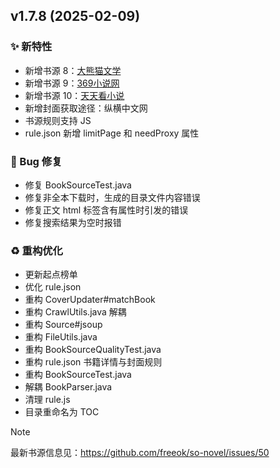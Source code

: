 ## v1.7.8 (2025-02-09)

### ✨ 新特性

- 新增书源 8：[大熊猫文学](https://github.com/freeok/so-novel/issues/86)
- 新增书源 9：[369小说网](https://github.com/freeok/so-novel/issues/90)
- 新增书源 10：[天天看小说](https://github.com/freeok/so-novel/issues/90)
- 新增封面获取途径：纵横中文网
- 书源规则支持 JS
- rule.json 新增 limitPage 和 needProxy 属性

### 🐛 Bug 修复

- 修复 BookSourceTest.java
- 修复非全本下载时，生成的目录文件内容错误
- 修复正文 html 标签含有属性时引发的错误
- 修复搜索结果为空时报错

### ♻️ 重构优化

- 更新起点榜单
- 优化 rule.json
- 重构 CoverUpdater#matchBook
- 重构 CrawlUtils.java 解耦
- 重构 Source#jsoup
- 重构 FileUtils.java
- 重构 BookSourceQualityTest.java
- 重构 rule.json 书籍详情与封面规则
- 重构 BookSourceTest.java
- 解耦 BookParser.java
- 清理 rule.js
- 目录重命名为 TOC

> [!NOTE]
>
> 最新书源信息见：https://github.com/freeok/so-novel/issues/50